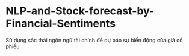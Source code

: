 # NLP-and-Stock-forecast-by-Financial-Sentiments
Sử dụng sắc thái ngôn ngữ tài chính để dự báo sự biến động của giá cổ phiếu
